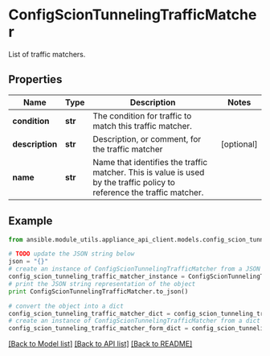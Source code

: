 # ConfigScionTunnelingTrafficMatcher

List of traffic matchers.

## Properties
Name | Type | Description | Notes
------------ | ------------- | ------------- | -------------
**condition** | **str** | The condition for traffic to match this traffic matcher. | 
**description** | **str** | Description, or comment, for the traffic matcher | [optional] 
**name** | **str** | Name that identifies the traffic matcher. This is value is used by the traffic policy to reference the traffic matcher. | 

## Example

```python
from ansible.module_utils.appliance_api_client.models.config_scion_tunneling_traffic_matcher import ConfigScionTunnelingTrafficMatcher

# TODO update the JSON string below
json = "{}"
# create an instance of ConfigScionTunnelingTrafficMatcher from a JSON string
config_scion_tunneling_traffic_matcher_instance = ConfigScionTunnelingTrafficMatcher.from_json(json)
# print the JSON string representation of the object
print ConfigScionTunnelingTrafficMatcher.to_json()

# convert the object into a dict
config_scion_tunneling_traffic_matcher_dict = config_scion_tunneling_traffic_matcher_instance.to_dict()
# create an instance of ConfigScionTunnelingTrafficMatcher from a dict
config_scion_tunneling_traffic_matcher_form_dict = config_scion_tunneling_traffic_matcher.from_dict(config_scion_tunneling_traffic_matcher_dict)
```
[[Back to Model list]](../README.md#documentation-for-models) [[Back to API list]](../README.md#documentation-for-api-endpoints) [[Back to README]](../README.md)


